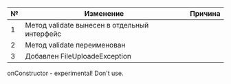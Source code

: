 | № | Изменение                                    | Причина |
|---|----------------------------------------------|---------|
| 1 | Метод validate вынесен в отдельный интерфейс |         |
| 2 | Метод validate переименован                  |         |
| 3 | Добавлен FileUploadeException                |         |

onConstructor - experimental! Don't use.

